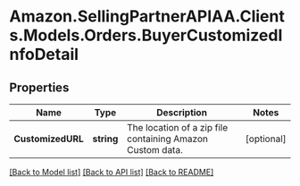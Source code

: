 # Amazon.SellingPartnerAPIAA.Clients.Models.Orders.BuyerCustomizedInfoDetail
## Properties

Name | Type | Description | Notes
------------ | ------------- | ------------- | -------------
**CustomizedURL** | **string** | The location of a zip file containing Amazon Custom data. | [optional] 

[[Back to Model list]](../README.md#documentation-for-models) [[Back to API list]](../README.md#documentation-for-api-endpoints) [[Back to README]](../README.md)

